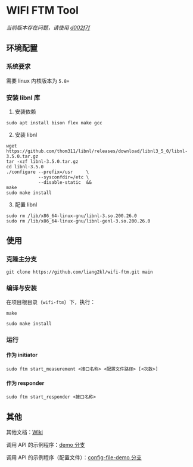 # WIFI FTM Tool

*当前版本存在问题，请使用 [d002f7f](https://github.com/liang2kl/wifi-ftm/tree/d002f7f1f4c730242552f93c784de28c19b210ea)*

## 环境配置

### 系统要求

需要 linux 内核版本为 `5.8+`

### 安装 libnl 库

1. 安装依赖

```
sudo apt install bison flex make gcc
```

2. 安装 libnl

```
wget https://github.com/thom311/libnl/releases/download/libnl3_5_0/libnl-3.5.0.tar.gz
tar -xzf libnl-3.5.0.tar.gz
cd libnl-3.5.0
./configure --prefix=/usr     \
            --sysconfdir=/etc \
            --disable-static  &&
make
sudo make install
```

3. 配置 libnl

```
sudo rm /lib/x86_64-linux-gnu/libnl-3.so.200.26.0
sudo rm /lib/x86_64-linux-gnu/libnl-genl-3.so.200.26.0
```

## 使用

### 克隆主分支

```
git clone https://github.com/liang2kl/wifi-ftm.git main
```

### 编译与安装

在项目根目录（`wifi-ftm`）下，执行：

```
make
```

```
sudo make install
```

### 运行

#### 作为 initiator

```
sudo ftm start_measurement <接口名称> <配置文件路径> [<次数>]
```

#### 作为 responder

```
sudo ftm start_responder <接口名称>
```

## 其他

其他文档：[Wiki](https://github.com/liang2kl/wifi-ftm/wiki)

调用 API 的示例程序：[demo 分支](https://github.com/liang2kl/wifi-ftm/tree/demo)

调用 API 的示例程序（配置文件）：[config-file-demo 分支](https://github.com/liang2kl/wifi-ftm/tree/config-file-demo)

